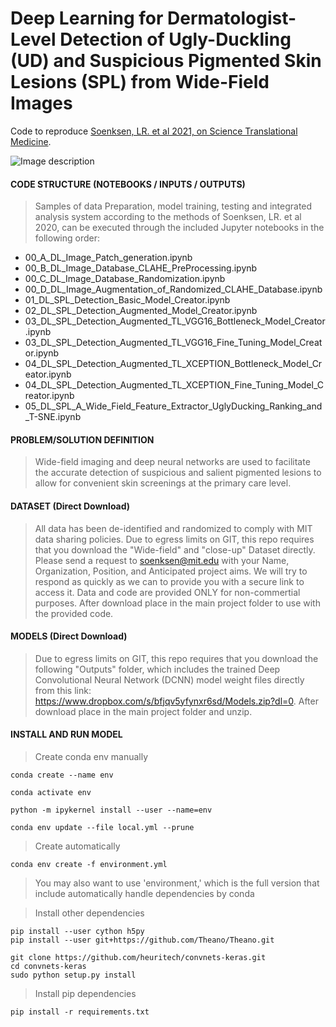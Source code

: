 # Deep Learning for Dermatologist-Level Detection of Ugly-Duckling (UD) and Suspicious Pigmented Skin Lesions (SPL) from Wide-Field Images
Code to reproduce [Soenksen, LR. et al 2021, on Science Translational Medicine](https://static1.squarespace.com/static/5c264953620b850c9fb03732/t/602d85e4d46da532404689f2/1613596138740/stm_luis.pdf).

![Image description](src/notebook_imgs/SPL_UD_DL_Fig1.jpg)


#### CODE STRUCTURE (NOTEBOOKS / INPUTS / OUTPUTS)

> Samples of data Preparation, model training, testing and integrated analysis system according to the methods of Soenksen, LR. et al 2020, can be executed through the included Jupyter notebooks in the following order:

* 00_A_DL_Image_Patch_generation.ipynb
* 00_B_DL_Image_Database_CLAHE_PreProcessing.ipynb
* 00_C_DL_Image_Database_Randomization.ipynb
* 00_D_DL_Image_Augmentation_of_Randomized_CLAHE_Database.ipynb
* 01_DL_SPL_Detection_Basic_Model_Creator.ipynb
* 02_DL_SPL_Detection_Augmented_Model_Creator.ipynb
* 03_DL_SPL_Detection_Augmented_TL_VGG16_Bottleneck_Model_Creator.ipynb
* 03_DL_SPL_Detection_Augmented_TL_VGG16_Fine_Tuning_Model_Creator.ipynb
* 04_DL_SPL_Detection_Augmented_TL_XCEPTION_Bottleneck_Model_Creator.ipynb
* 04_DL_SPL_Detection_Augmented_TL_XCEPTION_Fine_Tuning_Model_Creator.ipynb
* 05_DL_SPL_A_Wide_Field_Feature_Extractor_UglyDucking_Ranking_and_T-SNE.ipynb

#### PROBLEM/SOLUTION DEFINITION
> Wide-field imaging and deep neural networks are used to facilitate the accurate detection of suspicious and salient pigmented lesions to allow for convenient skin screenings at the primary care level.

#### DATASET (Direct Download)
> All data has been de-identified and randomized to comply with MIT data sharing policies. Due to egress limits on GIT, this repo requires that you download the "Wide-field" and "close-up" Dataset directly. Please send a request to soenksen@mit.edu with your Name, Organization, Position, and Anticipated project aims. We will try to respond as quickly as we can to provide you with a secure link to access it. Data and code are provided ONLY for non-commertial purposes. After download place in the main project folder to use with the provided code.
 
#### MODELS (Direct Download)
> Due to egress limits on GIT, this repo requires that you download the following "Outputs" folder, which includes the trained Deep Convolutional Neural Network (DCNN) model weight files directly from this link: https://www.dropbox.com/s/bfjqv5yfynxr6sd/Models.zip?dl=0. After download place in the main project folder and unzip.

#### INSTALL AND RUN MODEL

> Create conda env manually

```
conda create --name env

conda activate env

python -m ipykernel install --user --name=env

conda env update --file local.yml --prune
```

> Create automatically

`conda env create -f environment.yml`

> You may also want to use 'environment,' which is the full version that include automatically handle dependencies by conda

> Install other dependencies

```
pip install --user cython h5py
pip install --user git+https://github.com/Theano/Theano.git
```

```
git clone https://github.com/heuritech/convnets-keras.git
cd convnets-keras
sudo python setup.py install
```

> Install pip dependencies

`pip install -r requirements.txt`